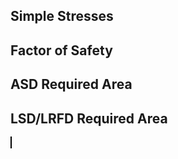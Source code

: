 <script setup>
  import CalcPicker from '../components/calc-picker.vue'
  import CalcEmbeder from '../components/calc-embeder.vue'

  const stressesCalcsData = [
    { id: 0, title: 'Average Normal Stress', calcUrl: 'c-20221113.053449774-e3d-0164a9-59f852' },
    { id: 1, title: 'Average Shear Stress', calcUrl: 'c-20221113.055035941-e3d-02b453-519b9c' },
  ];

  const factorsOfSafetyData = [
    { id: 0, title: 'Factor of Safety - Normal Stress', calcUrl: 'c-20221113.055935018-e3d-0f04c5-5d68b5' },
    { id: 1, title: 'Factor of Safety - Shear Stress', calcUrl: 'c-20221113.060822426-e3d-0024fe-585af2' },
  ];

  const AsdRequiredAreaData = [
    { id: 0, title: 'ASD Required Area - Normal Stress', calcUrl: 'c-20221113.062233911-e3d-0dc4de-5d8a30' },
    { id: 1, title: 'ASD Required Area - Shear Stress', calcUrl: 'c-20221113.062650232-e3d-033494-59ca22' },
  ];  

  const LrfdRequiredAreaData = {
    title: 'LSD/LRFD Required Area',
    calcUrl: 'c-20221113.063100025-e3d-083481-5d5a92'
  }

</script>

## Simple Stresses

<CalcPicker :calcsData = "stressesCalcsData" :iframeHeight="750"></CalcPicker>

## Factor of Safety
<CalcPicker :calcsData = "factorsOfSafetyData" :iframeHeight="400"></CalcPicker>

## ASD Required Area 
<CalcPicker :calcsData = "AsdRequiredAreaData" :iframeHeight="400"></CalcPicker>

## LSD/LRFD Required Area 
<CalcEmbeder :calcData="LrfdRequiredAreaData"
  width="100%" :iframeHeight="700" style="border:1px solid black;">
</CalcEmbeder>
